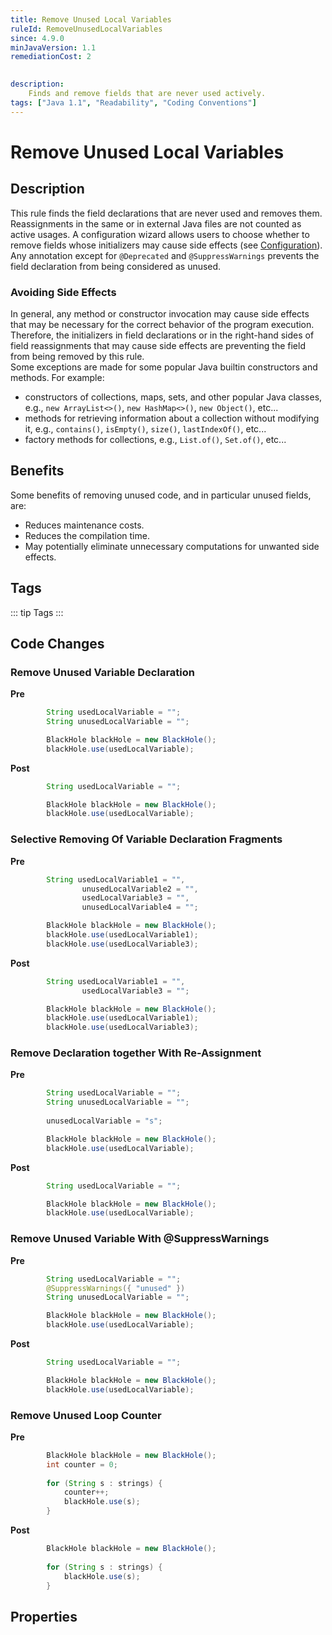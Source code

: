 ```yaml
---
title: Remove Unused Local Variables
ruleId: RemoveUnusedLocalVariables
since: 4.9.0
minJavaVersion: 1.1
remediationCost: 2

    
description:
    Finds and remove fields that are never used actively.
tags: ["Java 1.1", "Readability", "Coding Conventions"]
---
```


# Remove Unused Local Variables

## Description

This rule finds the field declarations that are never used and removes them. 
Reassignments in the same or in external Java files are not counted as active usages. 
A configuration wizard allows users to choose whether to remove fields whose initializers may cause side effects (see [Configuration](#configuration)). 
Any annotation except for `@Deprecated` and `@SuppressWarnings` prevents the field declaration from being considered as unused. 

### Avoiding Side Effects

In general, any method or constructor invocation may cause side effects that may be necessary for the correct behavior of the program execution. 
Therefore, the initializers in field declarations or in the right-hand sides of field reassignments that may cause side effects are preventing the field from being removed by this rule.  
Some exceptions are made for some popular Java builtin constructors and methods. For example:
* constructors of collections, maps, sets, and other popular Java classes, e.g., `new ArrayList<>()`, `new HashMap<>()`, `new Object()`, etc...
* methods for retrieving information about a collection without modifying it, e.g., `contains()`, `isEmpty()`, `size()`, `lastIndexOf()`, etc...
* factory methods for collections, e.g., `List.of()`, `Set.of()`, etc...

## Benefits

Some benefits of removing unused code, and in particular unused fields, are:
* Reduces maintenance costs.
* Reduces the compilation time.
* May potentially eliminate unnecessary computations for unwanted side effects.

## Tags

::: tip Tags
<TagLinks />
:::

## Code Changes

### Remove Unused Variable Declaration

__Pre__
```java
		String usedLocalVariable = "";
		String unusedLocalVariable = "";

		BlackHole blackHole = new BlackHole();
		blackHole.use(usedLocalVariable);
```

__Post__
```java
		String usedLocalVariable = "";

		BlackHole blackHole = new BlackHole();
		blackHole.use(usedLocalVariable);
```

### Selective Removing Of Variable Declaration Fragments

__Pre__
```java
		String usedLocalVariable1 = "",
				unusedLocalVariable2 = "",
				usedLocalVariable3 = "",
				unusedLocalVariable4 = "";

		BlackHole blackHole = new BlackHole();
		blackHole.use(usedLocalVariable1);
		blackHole.use(usedLocalVariable3);
```

__Post__
```java
		String usedLocalVariable1 = "",
				usedLocalVariable3 = "";

		BlackHole blackHole = new BlackHole();
		blackHole.use(usedLocalVariable1);
		blackHole.use(usedLocalVariable3);
```

### Remove Declaration together With Re-Assignment

__Pre__
```java
		String usedLocalVariable = "";
		String unusedLocalVariable = "";
		
		unusedLocalVariable = "s";

		BlackHole blackHole = new BlackHole();
		blackHole.use(usedLocalVariable);
```

__Post__
```java
		String usedLocalVariable = "";

		BlackHole blackHole = new BlackHole();
		blackHole.use(usedLocalVariable);
```

### Remove Unused Variable With @SuppressWarnings

__Pre__
```java
		String usedLocalVariable = "";
		@SuppressWarnings({ "unused" })
		String unusedLocalVariable = "";

		BlackHole blackHole = new BlackHole();
		blackHole.use(usedLocalVariable);
```

__Post__
```java
		String usedLocalVariable = "";

		BlackHole blackHole = new BlackHole();
		blackHole.use(usedLocalVariable);
```

### Remove Unused Loop Counter

__Pre__
```java
		BlackHole blackHole = new BlackHole();
		int counter = 0;
		
		for (String s : strings) {
			counter++;
			blackHole.use(s);
		}
```

__Post__
```java
		BlackHole blackHole = new BlackHole();
		
		for (String s : strings) {
			blackHole.use(s);
		}
```

<VersionNotice />


## Properties

<RuleProperties />
